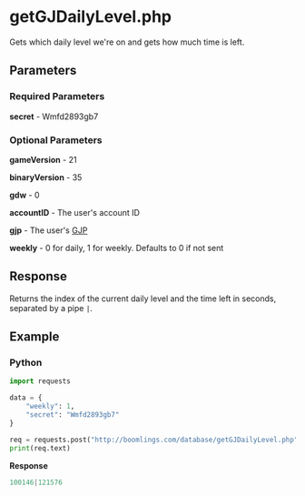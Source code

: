# getGJDailyLevel.php

Gets which daily level we're on and gets how much time is left.

## Parameters

### Required Parameters

**secret** - Wmfd2893gb7

### Optional Parameters

**gameVersion** - 21

**binaryVersion** - 35

**gdw** - 0

**accountID** - The user's account ID

**gjp** - The user's [GJP](/docs/topics/gjp.md)

**weekly** - 0 for daily, 1 for weekly. Defaults to 0 if not sent

## Response

Returns the index of the current daily level and the time left in seconds, separated by a pipe `|`.

## Example

<!-- tabs:start -->

### **Python**

```py
import requests

data = {
	"weekly": 1,
    "secret": "Wmfd2893gb7"
}

req = requests.post("http://boomlings.com/database/getGJDailyLevel.php", data=data)
print(req.text)
```

**Response**
```py
100146|121576
```

<!-- tabs:end -->

